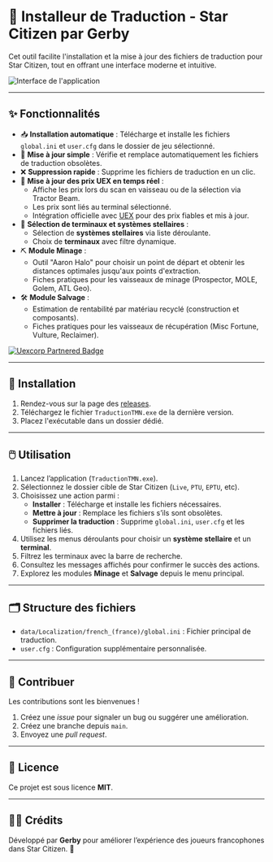 # 🚀 Installeur de Traduction - Star Citizen par Gerby

Cet outil facilite l'installation et la mise à jour des fichiers de traduction pour Star Citizen, tout en offrant une interface moderne et intuitive.

![Interface de l'application](https://github.com/GerbyTV/SCTMN/assets/interface-preview.png)

---

## ✨ Fonctionnalités

- 📥 **Installation automatique** : Télécharge et installe les fichiers `global.ini` et `user.cfg` dans le dossier de jeu sélectionné.
- 🔄 **Mise à jour simple** : Vérifie et remplace automatiquement les fichiers de traduction obsolètes.
- ❌ **Suppression rapide** : Supprime les fichiers de traduction en un clic.
- 💸 **Mise à jour des prix UEX en temps réel** :
  - Affiche les prix lors du scan en vaisseau ou de la sélection via Tractor Beam.
  - Les prix sont liés au terminal sélectionné.
  - Intégration officielle avec [UEX](https://uexcorp.space) pour des prix fiables et mis à jour.
- 🌌 **Sélection de terminaux et systèmes stellaires** :
  - Sélection de **systèmes stellaires** via liste déroulante.
  - Choix de **terminaux** avec filtre dynamique.
- ⛏️ **Module Minage** :
  - Outil "Aaron Halo" pour choisir un point de départ et obtenir les distances optimales jusqu'aux points d'extraction.
  - Fiches pratiques pour les vaisseaux de minage (Prospector, MOLE, Golem, ATL Geo).
- 🛠️ **Module Salvage** :
  - Estimation de rentabilité par matériau recyclé (construction et composants).
  - Fiches pratiques pour les vaisseaux de récupération (Misc Fortune, Vulture, Reclaimer).

[![Uexcorp Partnered Badge](https://uexcorp.space/img/api/uex-api-badge-partnered.png)](https://uexcorp.space)

---

## 🧰 Installation

1. Rendez-vous sur la page des [releases](https://github.com/GerbyTV/SCTMN/releases).
2. Téléchargez le fichier `TraductionTMN.exe` de la dernière version.
3. Placez l'exécutable dans un dossier dédié.

---

## 🖱️ Utilisation

1. Lancez l’application (`TraductionTMN.exe`).
2. Sélectionnez le dossier cible de Star Citizen (`Live`, `PTU`, `EPTU`, etc).
3. Choisissez une action parmi :
   - **Installer** : Télécharge et installe les fichiers nécessaires.
   - **Mettre à jour** : Remplace les fichiers s’ils sont obsolètes.
   - **Supprimer la traduction** : Supprime `global.ini`, `user.cfg` et les fichiers liés.
4. Utilisez les menus déroulants pour choisir un **système stellaire** et un **terminal**.
5. Filtrez les terminaux avec la barre de recherche.
6. Consultez les messages affichés pour confirmer le succès des actions.
7. Explorez les modules **Minage** et **Salvage** depuis le menu principal.

---

## 🗂️ Structure des fichiers

- `data/Localization/french_(france)/global.ini` : Fichier principal de traduction.
- `user.cfg` : Configuration supplémentaire personnalisée.

---

## 🤝 Contribuer

Les contributions sont les bienvenues !

1. Créez une *issue* pour signaler un bug ou suggérer une amélioration.
2. Créez une branche depuis `main`.
3. Envoyez une *pull request*.

---

## 📄 Licence

Ce projet est sous licence **MIT**.

---

## 👨‍🚀 Crédits

Développé par **Gerby** pour améliorer l’expérience des joueurs francophones dans Star Citizen. 🌌
